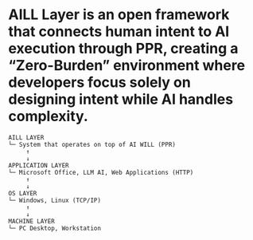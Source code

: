 # AILL Layer is an open framework that connects human intent to AI execution through PPR, creating a “Zero-Burden” environment where developers focus solely on designing intent while AI handles complexity.

```
AILL LAYER
└─ System that operates on top of AI WILL (PPR)
     ↑
     ↓
APPLICATION LAYER
└─ Microsoft Office, LLM AI, Web Applications (HTTP)
     ↑
     ↓
OS LAYER
└─ Windows, Linux (TCP/IP)
     ↑
     ↓
MACHINE LAYER
└─ PC Desktop, Workstation
```

